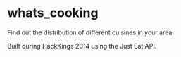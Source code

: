 whats_cooking
=============

Find out the distribution of different cuisines in your area.

Built during HackKings 2014 using the Just Eat API.
